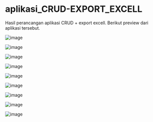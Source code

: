 # aplikasi_CRUD-EXPORT_EXCELL
Hasil perancangan aplikasi CRUD + export excell.
Berikut preview dari aplikasi tersebut.

![image](https://github.com/reza7angkasa/aplikasi_THT_web_programmer/assets/72240159/771ff808-1541-40af-9595-6cb944ecfd01)

![image](https://github.com/reza7angkasa/aplikasi_THT_web_programmer/assets/72240159/ca93a6b0-7568-48d1-82dd-a45637d22972)

![image](https://github.com/reza7angkasa/aplikasi_THT_web_programmer/assets/72240159/929664cc-d887-4f52-96d4-b9632430fa07)

![image](https://github.com/reza7angkasa/aplikasi_THT_web_programmer/assets/72240159/f2025881-8e62-4d46-90f9-27db5115b61e)

![image](https://github.com/reza7angkasa/aplikasi_THT_web_programmer/assets/72240159/29a33f47-e567-40b0-9924-4aeec1f8b7b3)

![image](https://github.com/reza7angkasa/aplikasi_THT_web_programmer/assets/72240159/0641fb45-0efa-4f78-8f24-06659766909f)

![image](https://github.com/reza7angkasa/aplikasi_THT_web_programmer/assets/72240159/8a090ca8-c539-4c39-9823-42fa8c8362ec)

![image](https://github.com/reza7angkasa/aplikasi_THT_web_programmer/assets/72240159/23cef747-c976-484c-b223-82bf500e8b6f)

![image](https://github.com/reza7angkasa/aplikasi_THT_web_programmer/assets/72240159/5d142be5-f603-47ba-9dac-e15e07245c5a)















